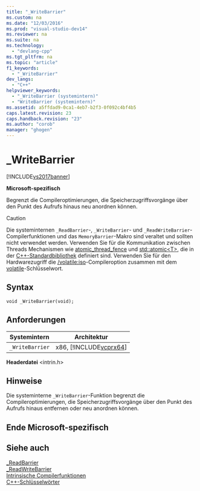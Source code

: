 ```yaml
---
title: "_WriteBarrier"
ms.custom: na
ms.date: "12/03/2016"
ms.prod: "visual-studio-dev14"
ms.reviewer: na
ms.suite: na
ms.technology: 
  - "devlang-cpp"
ms.tgt_pltfrm: na
ms.topic: "article"
f1_keywords: 
  - "_WriteBarrier"
dev_langs: 
  - "C++"
helpviewer_keywords: 
  - "_WriteBarrier (systemintern)"
  - "WriteBarrier (systemintern)"
ms.assetid: a5ffdad9-0ca1-4eb7-b2f3-0f092c4bf4b5
caps.latest.revision: 23
caps.handback.revision: "23"
ms.author: "corob"
manager: "ghogen"
---
```

# _WriteBarrier
[!INCLUDE[vs2017banner](../assembler/inline/includes/vs2017banner.md)]

**Microsoft\-spezifisch**  
  
 Begrenzt die Compileroptimierungen, die Speicherzugriffsvorgänge über den Punkt des Aufrufs hinaus neu anordnen können.  
  
> [!CAUTION]
>  Die systeminternen `_ReadBarrier`\-, `_WriteBarrier`\- und `_ReadWriteBarrier`\-Compilerfunktionen und das `MemoryBarrier`\-Makro sind veraltet und sollten nicht verwendet werden.  Verwenden Sie für die Kommunikation zwischen Threads Mechanismen wie [atomic\_thread\_fence](../Topic/atomic_thread_fence%20Function.md) und [std::atomic\<T\>](../standard-library/atomic.md), die in der [C\+\+\-Standardbibliothek](../standard-library/cpp-standard-library-reference.md) definiert sind.  Verwenden Sie für den Hardwarezugriff die [\/volatile:iso](../build/reference/volatile-volatile-keyword-interpretation.md)\-Compileroption zusammen mit dem [volatile](../cpp/volatile-cpp.md)\-Schlüsselwort.  
  
## Syntax  
  
```  
void _WriteBarrier(void);  
```  
  
## Anforderungen  
  
|Systemintern|Architektur|  
|------------------|-----------------|  
|`_WriteBarrier`|x86, [!INCLUDE[vcprx64](../assembler/inline/includes/vcprx64_md.md)]|  
  
 **Headerdatei** \<intrin.h\>  
  
## Hinweise  
 Die systeminterne `_WriteBarrier`\-Funktion begrenzt die Compileroptimierungen, die Speicherzugriffsvorgänge über den Punkt des Aufrufs hinaus entfernen oder neu anordnen können.  
  
## Ende Microsoft\-spezifisch  
  
## Siehe auch  
 [\_ReadBarrier](../intrinsics/readbarrier.md)   
 [\_ReadWriteBarrier](../intrinsics/readwritebarrier.md)   
 [Intrinsische Compilerfunktionen](../intrinsics/compiler-intrinsics.md)   
 [C\+\+\-Schlüsselwörter](../cpp/keywords-cpp.md)